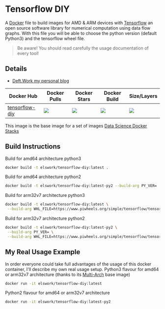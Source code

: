 # Tensorflow DIY

A [Docker](http://docker.com) file to build images for AMD & ARM devices with [Tensorflow](https://www.tensorflow.org/) an open source software library for numerical computation using data flow graphs.
With this file you will be able to choose the python version (default Python3) and the tensorflow wheel file.

> Be aware! You should read carefully the usage documentation of every tool!

## Details

- [Deft.Work my personal blog](http://deft.work/tensorflow_for_raspberry)

| Docker Hub | Docker Pulls | Docker Stars | Docker Build | Size/Layers |
| --- | --- | --- | --- | --- |
| [tensorflow-diy](https://hub.docker.com/r/elswork/tensorflow-diy "elswork/tensorflow-diy on Docker Hub") | [![](https://img.shields.io/docker/pulls/elswork/tensorflow-diy.svg)](https://hub.docker.com/r/elswork/tensorflow-diy "tensorflow-diy on Docker Hub") | [![](https://img.shields.io/docker/stars/elswork/tensorflow-diy.svg)](https://hub.docker.com/r/elswork/tensorflow-diy "tensorflow-diy on Docker Hub") | [![](https://img.shields.io/docker/build/elswork/tensorflow-diy.svg)](https://hub.docker.com/r/elswork/tensorflow-diy "tensorflow-diy on Docker Hub") | [![](https://images.microbadger.com/badges/image/elswork/tensorflow-diy.svg)](https://microbadger.com/images/elswork/tensorflow-diy "tensorflow-diy on microbadger.com") |

This image is the base image for a set of images [Data Science Docker Stacks](https://goo.gl/qvx7Vv)

## Build Instructions

Build for amd64 architecture python3

```sh
docker build -t elswork/tensorflow-diy:latest .
```

Build for amd64 architecture python2

```sh
docker build -t elswork/tensorflow-diy:latest-py2 --build-arg PY_VER= .
```

Build for arm32v7 architecture python3

```sh
docker build -t elswork/tensorflow-diy:latest \
 --build-arg WHL_FILE=https://www.piwheels.org/simple/tensorflow/tensorflow-1.9.0-cp35-none-linux_armv7l.whl .
```

Build for arm32v7 architecture python2

```sh
docker build -t elswork/tensorflow-diy:latest-py2 \
 --build-arg PY_VER= \
 --build-arg WHL_FILE=https://www.piwheels.org/simple/tensorflow/tensorflow-1.9.0-cp27-none-linux_armv7l.whl .
```

## My Real Usage Example

In order everyone could take full advantages of the usage of this docker container, I'll describe my own real usage setup.
Python3 flavour for amd64 or arm32v7 architecture (thanks to its [Multi-Arch](https://blog.docker.com/2017/11/multi-arch-all-the-things/) base image)

```sh
docker run -it elswork/tensorflow-diy:latest
```

Python2 flavour for amd64 or arm32v7 architecture

```sh
docker run -it elswork/tensorflow-diy:latest-py2
```
